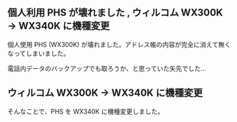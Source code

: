 ## 個人利用 PHS が壊れました , ウィルコム WX300K → WX340K に機種変更

個人使用 PHS (WX300K) が壊れました。アドレス帳の内容が完全に消えて無くなってしまいました。

電話内データのバックアップでも取ろうか、と思っていた矢先でした…

## ウィルコム WX300K → WX340K に機種変更

そんなことで、PHS を WX340K に機種変更しました。
